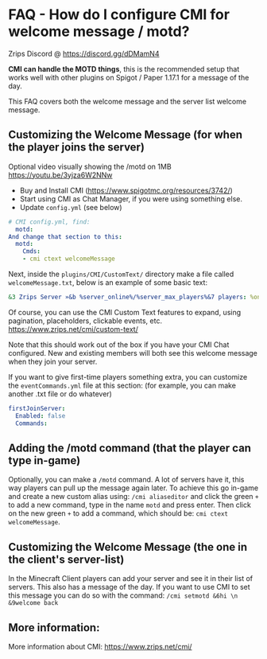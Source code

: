 # FAQ - How do I configure CMI for welcome message / motd?

Zrips Discord @ https://discord.gg/dDMamN4

**CMI can handle the MOTD things**, this is the recommended setup that works well with other plugins on Spigot / Paper 1.17.1 for a message of the day. 

This FAQ covers both the welcome message and the server list welcome message.

## Customizing the Welcome Message (for when the player joins the server)

Optional video visually showing the /motd on 1MB https://youtu.be/3yjza6W2NNw

- Buy and Install CMI (<https://www.spigotmc.org/resources/3742/>)
- Start using CMI as Chat Manager, if you were using something else.
- Update `config.yml` (see below)
```yaml
# CMI config.yml, find:
  motd:
And change that section to this:
  motd:
    Cmds:
    - cmi ctext welcomeMessage
```
Next, inside the `plugins/CMI/CustomText/` directory make a file called `welcomeMessage.txt`, below is an example of some basic text:
```yaml
&3 Zrips Server »&b %server_online%/%server_max_players%&7 players: %onlineplayers_displaynames%
```
Of course, you can use the CMI Custom Text features to expand, using pagination, placeholders, clickable events, etc. 
<https://www.zrips.net/cmi/custom-text/>

Note that this should work out of the box if you have your CMI Chat configured. New and existing members will both see this welcome message when they join your server.

If you want to give first-time players something extra, you can customize the `eventCommands.yml` file at this section: (for example, you can make another .txt file or do whatever)
```yaml
firstJoinServer:
  Enabled: false
  Commands:
```

## Adding the /motd command (that the player can type in-game)

Optionally, you can make a `/motd` command. A lot of servers have it, this way players can pull up the message again later. To achieve this go in-game and create a new custom alias using: `/cmi aliaseditor` and click the green `+` to add a new command, type in the name `motd` and press enter. Then click on the new green `+` to add a command, which should be: `cmi ctext welcomeMessage`.

## Customizing the Welcome Message (the one in the client's server-list)

In the Minecraft Client players can add your server and see it in their list of servers. This also has a message of the day. If you want to use CMI to set this message you can do so with the command:
`/cmi setmotd &6hi \n &9welcome back`

## More information:

More information about CMI: https://www.zrips.net/cmi/
